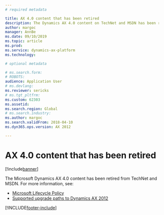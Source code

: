 ```yaml
---
# required metadata

title: AX 4.0 content that has been retired
description: The Dynamics AX 4.0 content on TechNet and MSDN has been retired.
author: margoc
manager: AnnBe
ms.date: 09/10/2019
ms.topic: article
ms.prod: 
ms.service: dynamics-ax-platform
ms.technology: 

# optional metadata

# ms.search.form: 
# ROBOTS: 
audience: Application User
# ms.devlang: 
ms.reviewer: sericks
# ms.tgt_pltfrm: 
ms.custom: 62303
ms.assetid: 
ms.search.region: Global
# ms.search.industry: 
ms.author: margoc
ms.search.validFrom: 2018-04-10
ms.dyn365.ops.version: AX 2012

---
```


# AX 4.0 content that has been retired

[!include[banner](../includes/banner.md)]

The Microsoft Dynamics AX 4.0 content has been retired from TechNet and MSDN. For more information, see:

- [Microsoft Lifecycle Policy](https://support.microsoft.com/lifecycle/search?alpha=Microsoft%20Dynamics%20AX%204.0)
- [Supported upgrade paths to Dynamics AX 2012](https://technet.microsoft.com/library/dd362093.aspx)


[!INCLUDE[footer-include](../../../includes/footer-banner.md)]